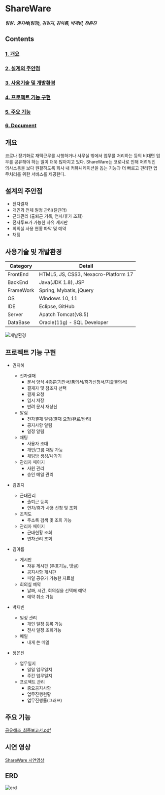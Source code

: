 # ShareWare
##### 팀원 : 권지혜(팀장), 김민지, 김아름, 박재빈, 정은진 


## Contents
### [1. 개요](#개요)
### [2. 설계의 주안점](#설계의-주안점)
### [3. 사용기술 및 개발환경](#사용기술-및-개발환경)
### [4. 프로젝트 기능 구현](#프로젝트-기능-구현)
### [5. 주요 기능](#주요-기능)
### [6. Document](#Document)

## 개요
코로나 장기화로 재택근무를 시행하거나 사무실 밖에서 업무를 처리하는 등의 비대면 업무를 공유해야 하는 일이 더욱 많아지고
있다. ShareWare는 코로나로 인해 어려워진 의사소통을 보다 원활하도록 회사 내 커뮤니케이션을 돕는 기능과 더 빠르고 편리한 
업무처리를 위한 서비스를 제공한다. 


## 설계의 주안점
* 전자결재
* 개인과 전체 일정 관리(캘린더) 
* 근태관리 (출퇴근 기록, 연차/휴가 조회)
* 전자투표가 가능한 자유 게시판 
* 회의실 사용 현황 파악 및 예약 
* 채팅

## 사용기술 및 개발환경
|Category | Detail |
| ------- | ------ |
| FrontEnd | HTML5, JS, CSS3, Nexacro-Platform 17|
| BackEnd  | Java(JDK 1.8), JSP |
| FrameWork| Spring, Mybatis, jQuery |
| OS       | Windows 10, 11 |
| IDE      | Eclipse, GitHub |
| Server   | Apatch Tomcat(v8.5) |
| DataBase | Oracle(11g) - SQL Developer |

![개발환경](https://user-images.githubusercontent.com/97680096/171772108-c4f928bc-284b-4f08-8d0a-3e599c5d567d.png)

## 프로젝트 기능 구현
* 권지혜
  + 전자결재 
    + 문서 양식 4종류(기안서/품의서/휴가신청서/지출결의서)
    + 결재자 및 참조자 선택
    + 결재 요청
    + 임시 저장
    + 반려 문서 재상신
  + 알림
    + 전자결재 알림(결재 요청/완료/반려)
    + 공지사항 알림
    + 일정 알림
  + 채팅 
    + 사용자 초대
    + 개인/그룹 채팅 가능
    + 채팅방 생성/나가기
  + 관리자 페이지
    +  사원 관리
    +  승인 메일 관리
  
* 김민지
  + 근태관리 
     + 출퇴근 등록
     + 연차/휴가 사용 신청 및 조회
  + 조직도
     + 주소록 검색 및 조회 가능  
  + 관리자 페이지
     + 근태현황 조회
     + 연차관리 조회

* 김아름 
  + 게시판 
     + 자유 게시판 (투표기능, 댓글) 
     + 공지사항 게시판 
     + 파일 공유가 가능한 자료실 
  + 회의실 예약
     + 날짜, 시간, 회의실을 선택해 예약
     + 예약 취소 가능

 * 박재빈 
   + 일정 관리 
     + 개인 일정 등록 가능
     + 전사 일정 조회가능 
   + 메일 
     + 내게 쓴 메일 
 
 * 정은진
   + 업무일지 
     + 일일 업무일지 
     + 주간 업무일지 
   + 프로젝트 관리 
     + 중요공지사항
     + 업무진행현황 
     + 업무진행률(그래프)

## 주요 기능
[공유해조_최종보고서.pdf](https://github.com/1129khNexapring/ShareWare/files/8841917/1._.pdf)

## 시연 영상
[ShareWare 시연영상](https://youtu.be/7Bx2yFBbJY8)

## ERD
![erd](https://user-images.githubusercontent.com/97680096/171777191-c342807c-3b1a-4cd6-ace8-cbd9e7108e6c.png)



